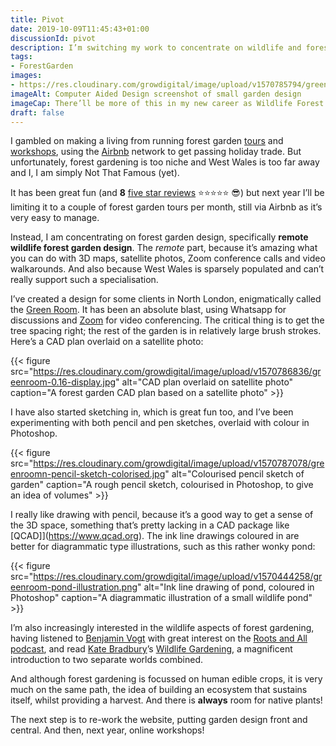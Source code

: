 ```yaml
---
title: Pivot
date: 2019-10-09T11:45:43+01:00
discussionId: pivot
description: I’m switching my work to concentrate on wildlife and forest garden design, with a view to an online course next year.
tags: 
- ForestGarden
images: 
- https://res.cloudinary.com/growdigital/image/upload/v1570785794/greenroom-cad-screenshots-nophoto.png
imageAlt: Computer Aided Design screenshot of small garden design
imageCap: There’ll be more of this in my new career as Wildlife Forest Garden Designer
draft: false
---
```


I gambled on making a living from running forest garden [tours](https://www.forestgarden.wales/tour/) and [workshops](https://www.forestgarden.wales/workshop/), using the [Airbnb](https://www.airbnb.co.uk/users/show/233536194) network to get passing holiday trade. But unfortunately, forest gardening is too niche and West Wales is too far away and I, I am simply Not That Famous (yet). 

It has been great fun (and **8** [five star reviews](https://www.airbnb.co.uk/users/show/233536194) ⭐⭐⭐⭐⭐ 😎) but next year I’ll be limiting it to a couple of forest garden tours per month, still via Airbnb as it’s very easy to manage.

Instead, I am concentrating on forest garden design, specifically **remote wildlife forest garden design**. The _remote_ part, because it’s amazing what you can do with 3D maps, satellite photos, Zoom conference calls and video walkarounds. And also because West Wales is sparsely populated and can’t really support such a specialisation. 

I’ve created a design for some clients in North London, enigmatically called the [Green Room](https://app.simplenote.com/p/JZlZ1N). It has been an absolute blast, using Whatsapp for discussions and [Zoom](https://zoom.us) for video conferencing. The critical thing is to get the tree spacing right; the rest of the garden is in relatively large brush strokes. Here’s a CAD plan overlaid on a satellite photo:

{{< figure src="https://res.cloudinary.com/growdigital/image/upload/v1570786836/greenroom-0.16-display.jpg" alt="CAD plan overlaid on satellite photo" caption="A forest garden CAD plan based on a satellite photo" >}}

I have also started sketching in, which is great fun too, and I’ve been experimenting with both pencil and pen sketches, overlaid with colour in Photoshop.

{{< figure src="https://res.cloudinary.com/growdigital/image/upload/v1570787078/greenroomn-pencil-sketch-colorised.jpg" alt="Colourised pencil sketch of garden" caption="A rough pencil sketch, colourised in Photoshop, to give an idea of volumes" >}}

I really like drawing with pencil, because it’s a good way to get a sense of the 3D space, something that’s pretty lacking in a CAD package like [QCAD]](https://www.qcad.org). The ink line drawings coloured in are better for diagrammatic type illustrations, such as this rather wonky pond:

{{< figure src="https://res.cloudinary.com/growdigital/image/upload/v1570444258/greenroom-pond-illustration.png" alt="Ink line drawing of pond, coloured in Photoshop" caption="A diagrammatic illustration of a small wildlife pond" >}}

I’m also increasingly interested in the wildlife aspects of forest gardening, having listened to [Benjamin Vogt](https://www.monarchgard.com) with great interest on the [Roots and All podcast](https://rootsandall.co.uk/portfolio-item/podcast-32-a-new-garden-ethic-with-benjamin-vogt/), and read [Kate Bradbury](https://mobile.twitter.com/kate_bradbury)’s [Wildlife Gardening](https://www.bloomsbury.com/uk/wildlife-gardening-9781472956057/), a magnificent introduction to two separate worlds combined. 

And although forest gardening is focussed on human edible crops, it is very much on the same path, the idea of building an ecosystem that sustains itself, whilst providing a harvest. And there is **always** room for native plants!

The next step is to re-work the website, putting garden design front and central. And then, next year, online workshops!
